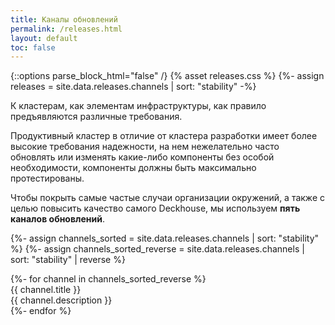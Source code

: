 ```yaml
---
title: Каналы обновлений
permalink: /releases.html
layout: default
toc: false
---
```

{::options parse_block_html="false" /}
{% asset releases.css %}
{%- assign releases = site.data.releases.channels | sort: "stability" -%}

<div class="page__container page_releases">

<div class="releases__info">
<p>К кластерам, как элементам инфраструктуры, как правило предъявляются различные требования.</p>
<p>Продуктивный кластер в отличие от кластера разработки имеет более высокие требования надежности, на нем нежелательно часто обновлять или изменять какие-либо компоненты без особой необходимости, компоненты должны быть максимально протестированы.
</p>
Чтобы покрыть самые частые случаи организации окружений, а также с целью повысить качество самого Deckhouse, мы используем <b>пять каналов обновлений</b>.
</div>

{%- assign channels_sorted = site.data.releases.channels | sort: "stability" %}
{%- assign channels_sorted_reverse = site.data.releases.channels | sort: "stability" | reverse  %}

<div class="releases__menu">
{%- for channel in channels_sorted_reverse %}
    <div class="releases__menu-item releases__menu--channel--{{ channel.name }}">
        <div class="releases__menu-item-header">            
            <div class="releases__menu-item-title releases__menu--channel--{{ channel.name }}">
                {{ channel.title }}
            </div>
        </div>        
        <div class="releases__menu-item-description">
            {{ channel.description }}
        </div>
    </div>
{%- endfor %}
</div>

</div>
